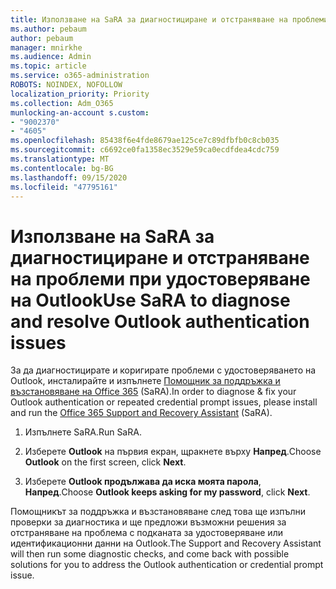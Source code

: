 ```yaml
---
title: Използване на SaRA за диагностициране и отстраняване на проблеми при удостоверяване на Outlook
ms.author: pebaum
author: pebaum
manager: mnirkhe
ms.audience: Admin
ms.topic: article
ms.service: o365-administration
ROBOTS: NOINDEX, NOFOLLOW
localization_priority: Priority
ms.collection: Adm_O365
munlocking-an-account s.custom:
- "9002370"
- "4605"
ms.openlocfilehash: 85438f6e4fde8679ae125ce7c89dfbfb0c8cb035
ms.sourcegitcommit: c6692ce0fa1358ec3529e59ca0ecdfdea4cdc759
ms.translationtype: MT
ms.contentlocale: bg-BG
ms.lasthandoff: 09/15/2020
ms.locfileid: "47795161"
---
```

# <a name="use-sara-to-diagnose-and-resolve-outlook-authentication-issues"></a><span data-ttu-id="67dcd-102">Използване на SaRA за диагностициране и отстраняване на проблеми при удостоверяване на Outlook</span><span class="sxs-lookup"><span data-stu-id="67dcd-102">Use SaRA to diagnose and resolve Outlook authentication issues</span></span>

<span data-ttu-id="67dcd-103">За да диагностицирате и коригирате проблеми с удостоверяването на Outlook, инсталирайте и изпълнете [Помощник за поддръжка и възстановяване на Office 365](https://diagnostics.office.com/#/) (SaRA).</span><span class="sxs-lookup"><span data-stu-id="67dcd-103">In order to diagnose & fix your Outlook authentication or repeated credential prompt issues, please install and run the [Office 365 Support and Recovery Assistant](https://diagnostics.office.com/#/) (SaRA).</span></span>

1. <span data-ttu-id="67dcd-104">Изпълнете SaRA.</span><span class="sxs-lookup"><span data-stu-id="67dcd-104">Run SaRA.</span></span>

2. <span data-ttu-id="67dcd-105">Изберете **Outlook** на първия екран, щракнете върху **Напред**.</span><span class="sxs-lookup"><span data-stu-id="67dcd-105">Choose **Outlook** on the first screen, click **Next**.</span></span>

3. <span data-ttu-id="67dcd-106">Изберете **Outlook продължава да иска моята парола**, **Напред**.</span><span class="sxs-lookup"><span data-stu-id="67dcd-106">Choose **Outlook keeps asking for my password**, click **Next**.</span></span>

<span data-ttu-id="67dcd-107">Помощникът за поддръжка и възстановяване след това ще изпълни проверки за диагностика и ще предложи възможни решения за отстраняване на проблема с подканата за удостоверяване или идентификационни данни на Outlook.</span><span class="sxs-lookup"><span data-stu-id="67dcd-107">The Support and Recovery Assistant will then run some diagnostic checks, and come back with possible solutions for you to address the Outlook authentication or credential prompt issue.</span></span>
